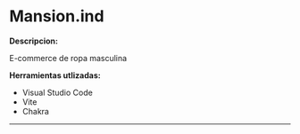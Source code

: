 # Mansion.ind
**Descripcion:**

E-commerce de ropa masculina

**Herramientas utlizadas:**

* Visual Studio Code
* Vite
* Chakra
---

